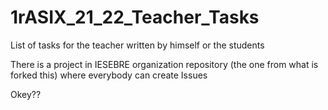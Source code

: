 # 1rASIX_21_22_Teacher_Tasks
List of tasks for the teacher written by himself or the students

There is a project in IESEBRE organization repository (the one from what is forked this) where everybody can create Issues

Okey??

